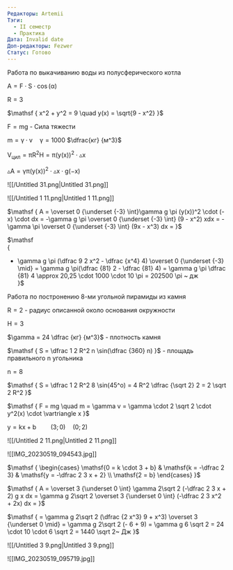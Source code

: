 ```yaml
---
Редакторы: Artemii
Тэги:
  - II семестр
  - Практика
Дата: Invalid date
Доп-редакторы: Fezwer
Статус: Готово
---
```

  

Работа по выкачиванию воды из полусферического котла

$\mathsf  
{  
A = F \cdot S \cdot \cos(\alpha)  
}$

$\mathsf  
{  
R = 3  
}$

$\mathsf  
{  
x^2 + y^2 = 9 \quad y(x) = \sqrt{9 - x^2}  
}$

$\mathsf  
{  
F = mg  
}$ - Сила тяжести

  

$\mathsf  
{  
m = \gamma \cdot v \quad \gamma = 1000  
}$ $\dfrac{кг} {м^3}$

  

$\mathsf  
{  
V_{цил} = \pi R^2 H = \pi(y(x))^2 \cdot \vartriangle x  
}$

$\mathsf  
{  
\vartriangle A = \gamma \pi (y(x))^2 \cdot \vartriangle x \cdot g(-x)  
}$

![[/Untitled 31.png|Untitled 31.png]]

![[/Untitled 1 11.png|Untitled 1 11.png]]

  

$\mathsf  
{  
A = \overset 0 {\underset {-3} \int}\gamma g \pi (y(x))^2 \cdot (-x) \cdot dx = -\gamma g \pi \overset 0 {\underset {-3} \int} (9 - x^2) xdx = -\gamma \pi \overset 0 {\underset {-3} \int} (9x - x^3) dx =  
}$

$\mathsf  
{  
- \gamma g \pi (\dfrac 9 2 x^2 - \dfrac {x^4} 4) \overset 0 {\underset {-3} \mid} = \gamma g \pi(\dfrac {81} 2 - \dfrac {81} 4) = \gamma g \pi \dfrac {81} 4 \approx 20,25 \cdot 1000 \cdot 10 \pi = 202500 \pi ~ дж  
}$

  

  

Работа по постронению 8-ми угольной пирамиды из камня

$\mathsf  
{  
R = 2  
}$ - радиус описанной около основания окружности

$\mathsf  
{  
H = 3  
}$

$\gamma = 24 \dfrac {кг} {м^3}$ - плотность камня

  

$\mathsf  
{  
S = \dfrac 1 2 R^2 n \sin(\dfrac {360} n)  
}$ - площадь правильного $\mathsf n$ угольника

$\mathsf  
{  
n = 8  
}$

$\mathsf  
{  
S = \dfrac 1 2 R^2 8 \sin(45^o) = 4 R^2 \dfrac {\sqrt 2} 2 = 2 \sqrt 2 R^2  
}$

$\mathsf  
{  
F = mg \quad m = \gamma v = \gamma \cdot 2 \sqrt 2 \cdot y^2(x) \cdot \vartriangle x  
}$

$\mathsf  
{  
y = kx + b \quad \quad (3; 0) \quad (0; 2)  
}$

  

  

![[/Untitled 2 11.png|Untitled 2 11.png]]

![[IMG_20230519_094543.jpg]]

$\mathsf  
{  
\begin{cases}  
\mathsf{0 = k \cdot 3 + b} & \mathsf{k = -\dfrac 2 3} & \mathsf{y = -\dfrac 2 3 x + 2} \\  
\mathsf{2 = b}  
\end{cases}  
}$

$\mathsf  
{  
A = \overset 3 {\underset 0 \int} \gamma 2\sqrt 2 (-\dfrac 2 3 x + 2) g x dx = \gamma g 2\sqrt 2  
\overset 3 {\underset 0 \int} (-\dfrac 2 3 x^2 + 2x) dx =  
}$

$\mathsf  
{  
= \gamma g 2\sqrt 2 (\dfrac {2 x^3} 9 + x^3) \overset 3 {\underset 0 \mid} = \gamma g 2\sqrt 2 (- 6 + 9) = \gamma g 6 \sqrt 2 = 24 \cdot 10 \cdot 6 \sqrt 2 = 1440 \sqrt 2~ Дж  
}$

![[/Untitled 3 9.png|Untitled 3 9.png]]

  
  

![[IMG_20230519_095719.jpg]]